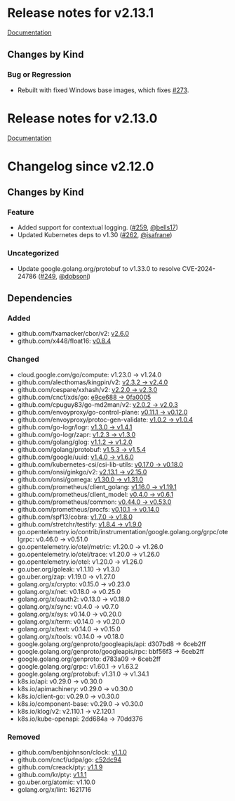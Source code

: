 # Release notes for v2.13.1

[Documentation](https://kubernetes-csi.github.io)

## Changes by Kind

### Bug or Regression

- Rebuilt with fixed Windows base images, which fixes [#273](https://github.com/kubernetes-csi/livenessprobe/issues/273).

# Release notes for v2.13.0

[Documentation](https://kubernetes-csi.github.io/docs/)

# Changelog since v2.12.0

## Changes by Kind

### Feature

- Added support for contextual logging. ([#259](https://github.com/kubernetes-csi/livenessprobe/pull/259), [@bells17](https://github.com/bells17))
- Updated Kubernetes deps to v1.30 ([#262](https://github.com/kubernetes-csi/livenessprobe/pull/262), [@jsafrane](https://github.com/jsafrane))

### Uncategorized

- Update google.golang.org/protobuf to v1.33.0 to resolve CVE-2024-24786 ([#249](https://github.com/kubernetes-csi/livenessprobe/pull/249), [@dobsonj](https://github.com/dobsonj))

## Dependencies

### Added
- github.com/fxamacker/cbor/v2: [v2.6.0](https://github.com/fxamacker/cbor/v2/tree/v2.6.0)
- github.com/x448/float16: [v0.8.4](https://github.com/x448/float16/tree/v0.8.4)

### Changed
- cloud.google.com/go/compute: v1.23.0 → v1.24.0
- github.com/alecthomas/kingpin/v2: [v2.3.2 → v2.4.0](https://github.com/alecthomas/kingpin/v2/compare/v2.3.2...v2.4.0)
- github.com/cespare/xxhash/v2: [v2.2.0 → v2.3.0](https://github.com/cespare/xxhash/v2/compare/v2.2.0...v2.3.0)
- github.com/cncf/xds/go: [e9ce688 → 0fa0005](https://github.com/cncf/xds/go/compare/e9ce688...0fa0005)
- github.com/cpuguy83/go-md2man/v2: [v2.0.2 → v2.0.3](https://github.com/cpuguy83/go-md2man/v2/compare/v2.0.2...v2.0.3)
- github.com/envoyproxy/go-control-plane: [v0.11.1 → v0.12.0](https://github.com/envoyproxy/go-control-plane/compare/v0.11.1...v0.12.0)
- github.com/envoyproxy/protoc-gen-validate: [v1.0.2 → v1.0.4](https://github.com/envoyproxy/protoc-gen-validate/compare/v1.0.2...v1.0.4)
- github.com/go-logr/logr: [v1.3.0 → v1.4.1](https://github.com/go-logr/logr/compare/v1.3.0...v1.4.1)
- github.com/go-logr/zapr: [v1.2.3 → v1.3.0](https://github.com/go-logr/zapr/compare/v1.2.3...v1.3.0)
- github.com/golang/glog: [v1.1.2 → v1.2.0](https://github.com/golang/glog/compare/v1.1.2...v1.2.0)
- github.com/golang/protobuf: [v1.5.3 → v1.5.4](https://github.com/golang/protobuf/compare/v1.5.3...v1.5.4)
- github.com/google/uuid: [v1.4.0 → v1.6.0](https://github.com/google/uuid/compare/v1.4.0...v1.6.0)
- github.com/kubernetes-csi/csi-lib-utils: [v0.17.0 → v0.18.0](https://github.com/kubernetes-csi/csi-lib-utils/compare/v0.17.0...v0.18.0)
- github.com/onsi/ginkgo/v2: [v2.13.1 → v2.15.0](https://github.com/onsi/ginkgo/v2/compare/v2.13.1...v2.15.0)
- github.com/onsi/gomega: [v1.30.0 → v1.31.0](https://github.com/onsi/gomega/compare/v1.30.0...v1.31.0)
- github.com/prometheus/client_golang: [v1.16.0 → v1.19.1](https://github.com/prometheus/client_golang/compare/v1.16.0...v1.19.1)
- github.com/prometheus/client_model: [v0.4.0 → v0.6.1](https://github.com/prometheus/client_model/compare/v0.4.0...v0.6.1)
- github.com/prometheus/common: [v0.44.0 → v0.53.0](https://github.com/prometheus/common/compare/v0.44.0...v0.53.0)
- github.com/prometheus/procfs: [v0.10.1 → v0.14.0](https://github.com/prometheus/procfs/compare/v0.10.1...v0.14.0)
- github.com/spf13/cobra: [v1.7.0 → v1.8.0](https://github.com/spf13/cobra/compare/v1.7.0...v1.8.0)
- github.com/stretchr/testify: [v1.8.4 → v1.9.0](https://github.com/stretchr/testify/compare/v1.8.4...v1.9.0)
- go.opentelemetry.io/contrib/instrumentation/google.golang.org/grpc/otelgrpc: v0.46.0 → v0.51.0
- go.opentelemetry.io/otel/metric: v1.20.0 → v1.26.0
- go.opentelemetry.io/otel/trace: v1.20.0 → v1.26.0
- go.opentelemetry.io/otel: v1.20.0 → v1.26.0
- go.uber.org/goleak: v1.1.10 → v1.3.0
- go.uber.org/zap: v1.19.0 → v1.27.0
- golang.org/x/crypto: v0.15.0 → v0.23.0
- golang.org/x/net: v0.18.0 → v0.25.0
- golang.org/x/oauth2: v0.13.0 → v0.18.0
- golang.org/x/sync: v0.4.0 → v0.7.0
- golang.org/x/sys: v0.14.0 → v0.20.0
- golang.org/x/term: v0.14.0 → v0.20.0
- golang.org/x/text: v0.14.0 → v0.15.0
- golang.org/x/tools: v0.14.0 → v0.18.0
- google.golang.org/genproto/googleapis/api: d307bd8 → 6ceb2ff
- google.golang.org/genproto/googleapis/rpc: bbf56f3 → 6ceb2ff
- google.golang.org/genproto: d783a09 → 6ceb2ff
- google.golang.org/grpc: v1.60.1 → v1.63.2
- google.golang.org/protobuf: v1.31.0 → v1.34.1
- k8s.io/api: v0.29.0 → v0.30.0
- k8s.io/apimachinery: v0.29.0 → v0.30.0
- k8s.io/client-go: v0.29.0 → v0.30.0
- k8s.io/component-base: v0.29.0 → v0.30.0
- k8s.io/klog/v2: v2.110.1 → v2.120.1
- k8s.io/kube-openapi: 2dd684a → 70dd376

### Removed
- github.com/benbjohnson/clock: [v1.1.0](https://github.com/benbjohnson/clock/tree/v1.1.0)
- github.com/cncf/udpa/go: [c52dc94](https://github.com/cncf/udpa/go/tree/c52dc94)
- github.com/creack/pty: [v1.1.9](https://github.com/creack/pty/tree/v1.1.9)
- github.com/kr/pty: [v1.1.1](https://github.com/kr/pty/tree/v1.1.1)
- go.uber.org/atomic: v1.10.0
- golang.org/x/lint: 1621716
